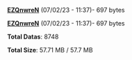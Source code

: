 [**EZQnwreN**](/data/EZQnwreN.txt) (07/02/23 - 11:37)- 697 bytes

[**EZQnwreN**](/data/EZQnwreN.txt) (07/02/23 - 11:37)- 697 bytes

**Total Datas**: 8748

**Total Size**: 57.71 MB / 57.7 MB
